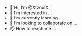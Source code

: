 - 👋 Hi, I’m @XtzoulX
- 👀 I’m interested in ...
- 🌱 I’m currently learning ...
- 💞️ I’m looking to collaborate on ...
- 📫 How to reach me ...

<!---
XtzoulX/XtzoulX is a ✨ special ✨ repository because its `README.md` (this file) appears on your GitHub profile.
You can click the Preview link to take a look at your changes.
--->

